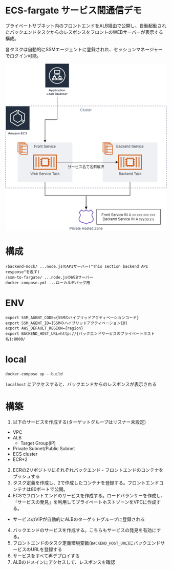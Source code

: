# ECS-fargate サービス間通信デモ

プライベートサブネット内のフロントエンドをALB経由で公開し、自動起動されたバックエンドタスクからのレスポンスをフロントのWEBサーバーが表示する構成。

各タスクは自動的にSSMエージェントに登録されれ、セッションマネージャーでログイン可能。

![ARCHITECTURE](./architecture.png)

# 構成

```
/backend-mock/ ...node.jsのAPIサーバー("This section backend API response"を返す)
/ssm-to-fargate/ ...node.jsのWEBサーバー
docker-compose.yml ...ローカルデバッグ用
```

# ENV

```
export SSM_AGENT_CODE={SSMのハイブリッドアクティベーションコード}
export SSM_AGENT_ID={SSMのハイブリッドアクティベーションID}
export AWS_DEFAULT_REGION={region}
export BACKEND_HOST_URL=http://{バックエンドサービスのプライベートホスト名}:8000/
```

# local

`docker-compose up --build`

`localhost` にアクセスすると、バックエンドからのレスポンスが表示される

# 構築

1. 以下のサービスを作成する(ターゲットグループはリスナー未設定)
  - VPC
  - ALB
    - Target Group(IP)
  - Private Subnet/Public Subnet
  - ECS cluster
  - ECR*2
2. ECRの2リポジトリにそれぞれバックエンド・フロントエンドのコンテナをプッシュする
3. タスク定義を作成し、2で作成したコンテナを登録する。フロントエンドコンテナは80ポートで公開。
4. ECSでフロントエンドのサービスを作成する。ロードバランサーを作成し、「サービスの発見」を利用してプライベートホストゾーンをVPCに作成する。
  - サービスのVIPが自動的にALBのターゲットグループに登録される  
4. バックエンドのサービスを作成する。こちらもサービスの発見を有効にする。
5. フロントエンドのタスク定義環境変数(`BACKEND_HOST_URL`)にバックエンドサービスのURLを登録する
6. サービスをすべて再デプロイする
7. ALBのドメインにアクセスして、レスポンスを確認
